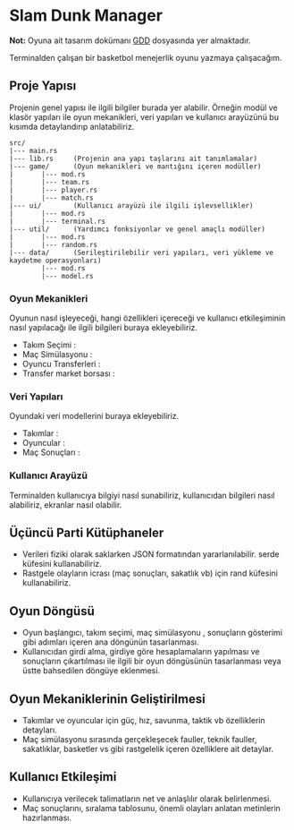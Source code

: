 # Slam Dunk Manager

**Not:** Oyuna ait tasarım dokümanı [GDD](GDD.md) dosyasında yer almaktadır.

Terminalden çalışan bir basketbol menejerlik oyunu yazmaya çalışacağım.

## Proje Yapısı

Projenin genel yapısı ile ilgili bilgiler burada yer alabilir. Örneğin modül ve klasör yapıları ile oyun mekanikleri, veri yapıları ve kullanıcı arayüzünü bu kısımda detaylandırıp anlatabiliriz.

```text
src/
|--- main.rs
|--- lib.rs     (Projenin ana yapı taşlarını ait tanımlamalar)
|--- game/      (Oyun mekanikleri ve mantığını içeren modüller)
|       |--- mod.rs 
|       |--- team.rs
|       |--- player.rs
|       |--- match.rs
|--- ui/        (Kullanıcı arayüzü ile ilgili işlevsellikler)
|       |--- mod.rs
|       |--- terminal.rs
|--- util/      (Yardımcı fonksiyonlar ve genel amaçlı modüller)
|       |--- mod.rs
|       |--- random.rs
|--- data/      (Serileştirilebilir veri yapıları, veri yükleme ve kaydetme operasyonları)
        |--- mod.rs
        |--- model.rs
```

### Oyun Mekanikleri

Oyunun nasıl işleyeceği, hangi özellikleri içereceği ve kullanıcı etkileşiminin nasıl yapılacağı ile ilgili bilgileri buraya ekleyebiliriz.

- Takım Seçimi :
- Maç Simülasyonu :
- Oyuncu Transferleri :
- Transfer market borsası :

### Veri Yapıları

Oyundaki veri modellerini buraya ekleyebiliriz.

- Takımlar :
- Oyuncular :
- Maç Sonuçları :

### Kullanıcı Arayüzü

Terminalden kullanıcıya bilgiyi nasıl sunabiliriz, kullanıcıdan bilgileri nasıl alabiliriz, ekranlar nasıl olabilir.

## Üçüncü Parti Kütüphaneler

- Verileri fiziki olarak saklarken JSON formatından yararlanılabilir. serde küfesini kullanabiliriz.
- Rastgele olayların icrası (maç sonuçları, sakatlık vb) için rand küfesini kullanabiliriz.

## Oyun Döngüsü

- Oyun başlangıcı, takım seçimi, maç simülasyonu , sonuçların gösterimi gibi adımları içeren ana döngünün tasarlanması.
- Kullanıcıdan girdi alma, girdiye göre hesaplamaların yapılması ve sonuçların çıkartılması ile ilgili bir oyun döngüsünün tasarlanması veya üstte bahsedilen döngüye eklenmesi.

## Oyun Mekaniklerinin Geliştirilmesi

- Takımlar ve oyuncular için güç, hız, savunma, taktik vb özelliklerin detayları. 
- Maç simülasyonu sırasında gerçekleşecek fauller, teknik fauller, sakatlıklar, basketler vs gibi rastgelelik içeren özelliklere ait detaylar.

## Kullanıcı Etkileşimi

- Kullanıcıya verilecek talimatların net ve anlaşlılır olarak belirlenmesi.
- Maç sonuçlarını, sıralama tablosunu, önemli olayları anlatan metinlerin hazırlanması.
